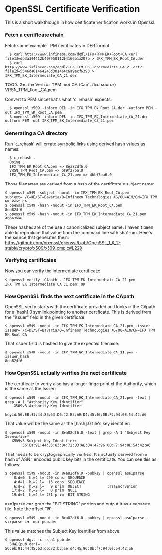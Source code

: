 # OpenSSL Certificate Verification

This is a short walkthrough in how certificate verification works in Openssl.

### Fetch a certificate chain

Fetch some example TPM certificates in DER format:

      $ curl http://www.infineon.com/dgdl/IFX+TPM+EK+Root+CA.cer?fileId=db3a304412b407950112b4166b1a207b > IFX_TPM_EK_Root_CA.der
      $ curl http://www.infineon.com/dgdl/IFX_TPM_EK_Intermediate_CA_21.crt?fileId=5546d461464245d301466c6a9acf6393 > IFX_TPM_EK_Intermediate_CA_21.der

TOOD: Get the Verizon TPM root CA (Can't find source) VRSN_TPM_Root_CA.pem

Convert to PEM since that's what 'c_rehash' expects:

      $ openssl x509 -inform DER -in IFX_TPM_EK_Root_CA.der -outform PEM -out IFX_TPM_EK_Root_CA.pem
      $ openssl x509 -inform DER -in IFX_TPM_EK_Intermediate_CA_21.der -outform PEM -out IFX_TPM_EK_Intermediate_CA_21.pem

### Generating a CA directory

Run 'c_rehash' will create symbolic links using derived hash values as names:

      $ c_rehash .
      Doing .
      IFX_TPM_EK_Root_CA.pem => 8ea82df6.0
      VRSN_TPM_Root_CA.pem => 589f27ba.0
      IFX_TPM_EK_Intermediate_CA_21.pem => 4bb67ba6.0

Those filenames are derived from a hash of the certificate's subject name:

    $ openssl x509 -subject -noout -in IFX_TPM_EK_Root_CA.pem
    subject= /C=DE/ST=Bavaria/O=Infineon Technologies AG/OU=AIM/CN=IFX TPM EK Root CA
    $ openssl x509 -hash -noout -in IFX_TPM_EK_Root_CA.pem
    8ea82df6
    $ openssl x509 -hash -noout -in IFX_TPM_EK_Intermediate_CA_21.pem
    4bb67ba6

These hashes are of the use a canonicalized subject name. I haven't been able to reproduce that value from the command line with sha1sum.  Here's the source that generates them: https://github.com/openssl/openssl/blob/OpenSSL_1_0_2-stable/crypto/x509/x509_cmp.c#L229

### Verifying certificates

Now you can verify the intermediate certificate:

    $ openssl verify -CApath . IFX_TPM_EK_Intermediate_CA_21.pem
    IFX_TPM_EK_Intermediate_CA_21.pem: OK

### How OpenSSL finds the next certificate in the CApath

OpenSSL verify starts with the certificate provided and looks in the CApath for a [hash].0 symlink pointing to another certificate. This is derived from the "issuer" field in the given certificate:

    $ openssl x509 -noout -in IFX_TPM_EK_Intermediate_CA_21.pem -issuer
    issuer= /C=DE/ST=Bavaria/O=Infineon Technologies AG/OU=AIM/CN=IFX TPM EK Root CA

That issuer field is hashed to give the expected filename: 

    $ openssl x509 -noout -in IFX_TPM_EK_Intermediate_CA_21.pem -issuer_hash 
    8ea82df6

### How OpenSSL actually verifies the next certificate

The certificate to verify also has a longer fingerprint of the Authority, which is the same as the Issuer:

    $ openssl x509 -noout -in IFX_TPM_EK_Intermediate_CA_21.pem -text | grep -A 1 "Authority Key Identifier"
        X509v3 Authority Key Identifier:
            keyid:56:EB:91:44:85:63:D6:72:B3:AE:D4:45:96:0B:F7:94:0E:54:42:A6

That value will be the same as the [hash].0 file's key identifier:

    $ openssl x509 -noout -in 8ea82df6.0 -text | grep -A 1 "Subject Key Identifier"
       X509v3 Subject Key Identifier:
            56:EB:91:44:85:63:D6:72:B3:AE:D4:45:96:0B:F7:94:0E:54:42:A6

That needs to be cryptographically verified. It's actually derived from a hash of ASN.1 encoded public key bits in the certificate. You can see this as follows:

    $ openssl x509 -noout -in 8ea82df6.0 -pubkey | openssl asn1parse
        0:d=0  hl=4 l= 290 cons: SEQUENCE
        4:d=1  hl=2 l=  13 cons: SEQUENCE
        6:d=2  hl=2 l=   9 prim: OBJECT            :rsaEncryption
       17:d=2  hl=2 l=   0 prim: NULL
       19:d=1  hl=4 l= 271 prim: BIT STRING

asn1parse can grab the "BIT STRING" portion and output it as a separate file. Note the offset '19':

    $ openssl x509 -noout -in 8ea82df6.0 -pubkey | openssl asn1parse -strparse 19 -out pub.der

This value matches the Subject Key Identifier from above:

    $ openssl dgst -c -sha1 pub.der
      SHA1(pub.der)= 56:eb:91:44:85:63:d6:72:b3:ae:d4:45:96:0b:f7:94:0e:54:42:a6
